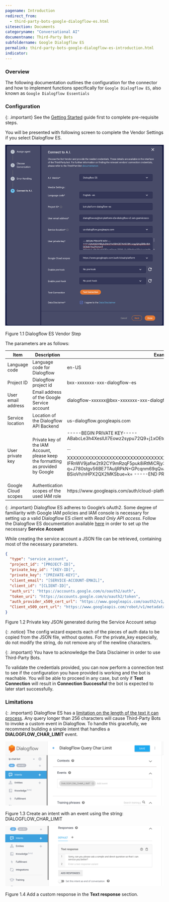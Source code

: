 ```yaml
---
pagename: Introduction
redirect_from:
  - third-party-bots-google-dialogflow-es.html
sitesection: Documents
categoryname: "Conversational AI"
documentname: Third-Party Bots
subfoldername: Google Dialogflow ES
permalink: third-party-bots-google-dialogflow-es-introduction.html
indicator:
---
```


### Overview

The following documentation outlines the configuration for the connector and how to implement functions specifically for
`Google Dialogflow ES`, also known as `Google Dialogflow Essentials`

### Configuration

{: .important}
See the [Getting Started](third-party-bots-getting-started.html) guide first to complete pre-requisite steps.

You will be presented with following screen to complete the Vendor Settings if you select Dialogflow ES.

<img class="fancyimage" style="width:600px" src="img/ThirdPartyBots/dialogflow-es-configuration-step.png">

Figure 1.1 Dialogflow ES Vendor Step

The parameters are as follows:

<table>
  <thead>
  <tr>
    <th>Item</th>
    <th>Description</th>
    <th>Example</th>
  </tr>
  </thead>
  <tbody>
  <tr>
    <td>Language code</td>
    <td>Language code for Dialogflow</td>
    <td>en-US</td>
  </tr>
  <tr>
    <td>Project ID</td>
    <td>Dialogflow project id</td>
    <td>bxx-xxxxxxx-xxx-dialogflow-es</td>
  </tr>
  <tr>
    <td>User email address</td>
    <td>Email address of the Google Service account</td>
    <td>dialogflow-xxxxxx@bxx-xxxxxxx-xxx-dialogflow-v2.iam.gserviceaccount.com</td>
  </tr>
   <tr>
    <td>Service location</td>
    <td>Location of the Dialogflow API Backend</td>
    <td>us-dialogflow.googleapis.com</td>
  </tr>
  <tr>
    <td>User private key</td>
    <td>Private key of the IAM Account, please keep the formatting as provided by Google</td>
    <td>-----BEGIN PRIVATE KEY-----
ABabcLe3h4XeslUI7Eowz2sypu72Q9+j1xOEtc9asl37wLac/zo0xy7wNxnDau+x
    
...
        
XXXXXXXXXXXXXXXXXXXXXXXXXXXXXXXXXXXXXXXXXXXXXXXXXXXXXXXXXXXXXXXX
        IFRnWV9jafiw2t92CY9mRzqF5puk8iRtMiCRjy3u4L+RHdvYkZPqO9CZUPvq9t0q
        q+J780stgv56BE7TAuIjRPkN+GPcqnm69qQvJdzSPc5dw5ZmM8b5TtIvlipzjU89
        BSioVh/nHPX2QX2MKSbue+k=
        -----END PRIVATE KEY-----</td>
  </tr>
  <tr>
    <td>Google Cloud scopes</td>
    <td>Authentication scopes of the used IAM role</td>
    <td>https://www.googleapis.com/auth/cloud-platform</td>
  </tr>
  </tbody>
</table>

{: .important}
Dialogflow ES adheres to Google’s oAuth2. Some degree of familiarity with Google IAM policies and IAM console is 
necessary for setting up a valid Dialogflow ES client with _Read Only API access_.
Follow the Dialogflow ES documentation available [here](https://cloud.google.com/dialogflow/es/docs/quick/setup#sa-create) 
in order to set up the necessary **Service Account**

While creating the service account a JSON file can be retrieved, containing most of the necessary parameters.

```json
{
  "type": "service_account",
  "project_id": "[PROJECT-ID]",
  "private_key_id": "[KEY-ID]",
  "private_key": "[PRIVATE-KEY]",
  "client_email": "[SERVICE-ACCOUNT-EMAIL]",
  "client_id": "[CLIENT-ID]",
  "auth_uri": "https://accounts.google.com/o/oauth2/auth",
  "token_uri": "https://accounts.google.com/o/oauth2/token",
  "auth_provider_x509_cert_url": "https://www.googleapis.com/oauth2/v1/certs",
  "Client_x509_cert_url": "https://www.googleapis.com/robot/v1/metadata/x509/[SERVICE-ACCOUNT-EMAIL]"
}
```

Figure 1.2 Private key JSON generated during the Service Account setup

{: .notice}
The config wizard expects each of the pieces of auth data to be copied from the JSON file, without quotes.
For the private_key especially, do not modify the string, do not remove any of the newline characters.

{: .important}
You have to acknowledge the Data Disclaimer in order to use Third-Party Bots.


To validate the credentials provided, you can now perform a connection test to see if the configuration you have provided
is working and the bot is reachable. You will be able to proceed in any case, but only if **Test Connection** will result in
**Connection Successful** the bot is expected to later start successfully.

### Limitations

{: .important}
Dialogflow ES has a [limitation on the length of the text it can process](https://cloud.google.com/dialogflow/es/docs/reference/rest/v2/QueryInput#TextInput).
Any query longer than 256 characters will cause Third-Party Bots to invoke a custom event in Dialogflow.
To handle this gracefully, we recommend building a simple intent that handles a **DIALOGFLOW_CHAR_LIMIT** event.

<img style="width:600px" src="img/ThirdPartyBots/dialogflow-es-char-limit-event.png">

Figure 1.3 Create an intent with an event using the string: DIALOGFLOW_CHAR_LIMIT


<img style="width:700px" src="img/ThirdPartyBots/dialogflow-es-char-limit-response.png">

Figure 1.4 Add a custom response in the **Text response** section.